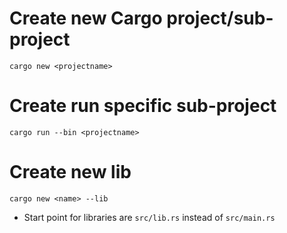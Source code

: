 # Create new Cargo project/sub-project

```
cargo new <projectname>
```

# Create run specific sub-project

```
cargo run --bin <projectname>
```

# Create new lib

```
cargo new <name> --lib
```

- Start point for libraries are `src/lib.rs` instead of `src/main.rs`
